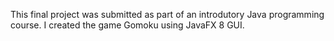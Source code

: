 This final project was submitted as part of an introdutory Java programming course. I created the game Gomoku using JavaFX 8 GUI.

